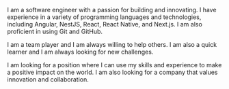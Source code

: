 I am a software engineer with a passion for building and innovating. I have experience in a variety of programming languages and technologies, including Angular, NestJS, React, React Native, and Next.js. I am also proficient in using Git and GitHub.

I am a team player and I am always willing to help others. I am also a quick learner and I am always looking for new challenges.

I am looking for a position where I can use my skills and experience to make a positive impact on the world. I am also looking for a company that values innovation and collaboration.

<!--
**miguelmoya1/miguelmoya1** is a ✨ _special_ ✨ repository because its `README.md` (this file) appears on your GitHub profile.

Here are some ideas to get you started:

- 🔭 I’m currently working on ...
- 🌱 I’m currently learning ...
- 👯 I’m looking to collaborate on ...
- 🤔 I’m looking for help with ...
- 💬 Ask me about ...
- 📫 How to reach me: ...
- 😄 Pronouns: ...
- ⚡ Fun fact: ...
.
-->
